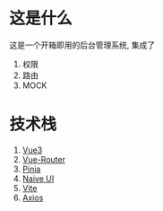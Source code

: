 # 这是什么

这是一个开箱即用的后台管理系统, 集成了

1. 权限
2. 路由
3. MOCK

# 技术栈

1. [Vue3](https://vuejs.org/)
2. [Vue-Router](https://router.vuejs.org/zh/)
3. [Pinia](https://pinia.vuejs.org/)
4. [Naive UI](https://www.naiveui.com/en-US/os-theme)
5. [Vite](https://vitejs.cn/)
6. [Axios](https://axios-http.com/)

